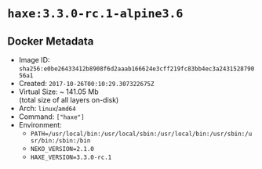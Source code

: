# `haxe:3.3.0-rc.1-alpine3.6`

## Docker Metadata

- Image ID: `sha256:e0be26433412b8908f6d2aaab166624e3cff219fc83bb4ec3a243152879056a1`
- Created: `2017-10-26T00:10:29.307322675Z`
- Virtual Size: ~ 141.05 Mb  
  (total size of all layers on-disk)
- Arch: `linux`/`amd64`
- Command: `["haxe"]`
- Environment:
  - `PATH=/usr/local/bin:/usr/local/sbin:/usr/local/bin:/usr/sbin:/usr/bin:/sbin:/bin`
  - `NEKO_VERSION=2.1.0`
  - `HAXE_VERSION=3.3.0-rc.1`
